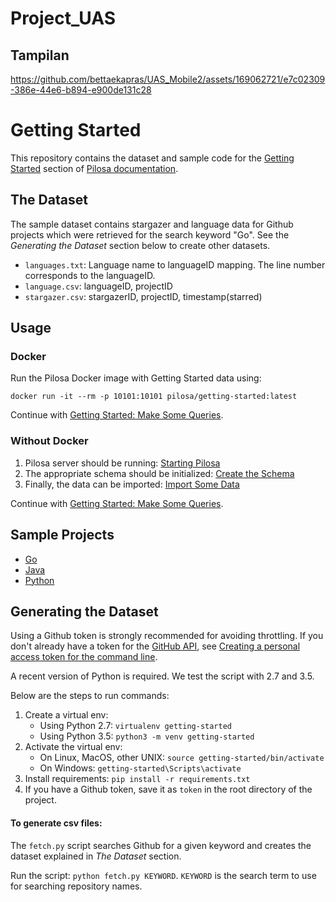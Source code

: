 # Project_UAS

## Tampilan

https://github.com/bettaekapras/UAS_Mobile2/assets/169062721/e7c02309-386e-44e6-b894-e900de131c28

# Getting Started

This repository contains the dataset and sample code for the [Getting Started](https://www.pilosa.com/docs/getting-started/) section of [Pilosa documentation](https://www.pilosa.com/docs/introduction/).

## The Dataset

The sample dataset contains stargazer and language data for Github projects which were retrieved for the search keyword "Go". See the _Generating the Dataset_ section below to create other datasets.

- `languages.txt`: Language name to languageID mapping. The line number corresponds to the languageID.
- `language.csv`: languageID, projectID
- `stargazer.csv`: stargazerID, projectID, timestamp(starred)

## Usage

### Docker

Run the Pilosa Docker image with Getting Started data using:

```
docker run -it --rm -p 10101:10101 pilosa/getting-started:latest
```

Continue with [Getting Started: Make Some Queries](https://www.pilosa.com/docs/latest/getting-started/#make-some-queries).

### Without Docker

1. Pilosa server should be running: [Starting Pilosa](https://www.pilosa.com/docs/getting-started/#starting-pilosa)
2. The appropriate schema should be initialized: [Create the Schema](https://www.pilosa.com/docs/getting-started/#create-the-schema)
3. Finally, the data can be imported: [Import Some Data](https://www.pilosa.com/docs/getting-started/#import-some-data)

Continue with [Getting Started: Make Some Queries](https://www.pilosa.com/docs/latest/getting-started/#make-some-queries).

## Sample Projects

- [Go](https://github.com/pilosa/getting-started/tree/master/go)
- [Java](https://github.com/pilosa/getting-started/tree/master/java)
- [Python](https://github.com/pilosa/getting-started/tree/master/python)

## Generating the Dataset

Using a Github token is strongly recommended for avoiding throttling. If you don't already have a token for the [GitHub API](https://developer.github.com/v3/), see [Creating a personal access token for the command line](https://help.github.com/articles/creating-a-personal-access-token-for-the-command-line/).

A recent version of Python is required. We test the script with 2.7 and 3.5.

Below are the steps to run commands:

1. Create a virtual env:
   - Using Python 2.7: `virtualenv getting-started`
   - Using Python 3.5: `python3 -m venv getting-started`
2. Activate the virtual env:
   - On Linux, MacOS, other UNIX: `source getting-started/bin/activate`
   - On Windows: `getting-started\Scripts\activate`
3. Install requirements: `pip install -r requirements.txt`
4. If you have a Github token, save it as `token` in the root directory of the project.

#### To generate csv files:

The `fetch.py` script searches Github for a given keyword and creates the dataset explained in _The Dataset_ section.

Run the script: `python fetch.py KEYWORD`.
`KEYWORD` is the search term to use for searching repository names.
